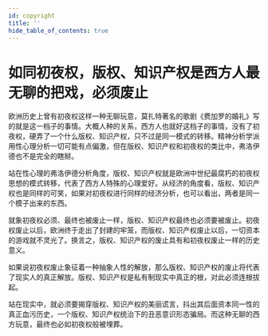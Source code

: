 ```yaml
---
id: copyright
title: ''
hide_table_of_contents: true
---
```


# 如同初夜权，版权、知识产权是西方人最无聊的把戏，必须废止

欧洲历史上曾有初夜权这样一种无聊玩意，莫扎特著名的歌剧《费加罗的婚礼》写的就是这一档子的事情。大概人种的关系，西方人也就好这档子的事情，没有了初夜权，硬弄了一个什么版权、知识产权，只不过是同一模式的转移。精神分析学派用性心理分析一切可能有点偏激，但在版权、知识产权和初夜权的类比中，弗洛伊德也不是完全的瞎掰。

站在性心理的弗洛伊德分析角度，版权、知识产权就是欧洲中世纪最腐朽的初夜权思想的模式转移，代表了西方人特殊的心理爱好。从经济的角度看，版权、知识产权也是同样的可笑，如果对初夜权进行同样的经济分析，也可以看出，两者是同一个模子出来的东西。

就象初夜权必须、最终也被废止一样，版权、知识产权最终也必须要被废止。初夜权废止以后，欧洲终于走出了封建的牢笼，而版权、知识产权废止以后，一切资本的游戏就不灵光了。换言之，版权、知识产权的废止具有和初夜权废止一样的历史意义。

如果说初夜权废止象征着一种抽象人性的解放，那么版权、知识产权的废止将代表了现实人的真正解放。版权、知识产权是私有制现实中真正的根，对此必须连根拔起。

站在现实中，就必须要揭穿版权、知识产权的美丽谎言，抖出其后面资本同一性的真正血污历史，一个版权、知识产权统治下的丑恶意识形态骗局。而这种无聊的西方玩意，最终也必如初夜权般被埋葬。